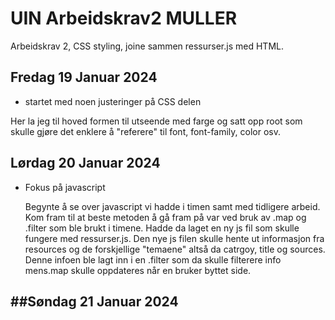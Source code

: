# UIN Arbeidskrav2 MULLER

Arbeidskrav 2, CSS styling, joine sammen ressurser.js med HTML.

## Fredag 19 Januar 2024
- startet med noen justeringer på CSS delen

Her la jeg til hoved formen til utseende med farge og satt opp root som skulle gjøre det enklere å "referere" til font, font-family, color osv. 

## Lørdag 20 Januar 2024
- Fokus på javascript

  Begynte å se over javascript vi hadde i timen samt med tidligere arbeid. Kom fram til at beste metoden å gå fram på var ved bruk av .map og .filter som ble brukt i timene. Hadde da laget en ny js fil som skulle fungere med ressurser.js. Den nye js filen skulle hente ut informasjon fra resources og de forskjellige "temaene" altså da catrgoy, title og sources. Denne infoen ble lagt inn i en .filter som da skulle filterere info mens.map skulle oppdateres når en bruker byttet side.

##Søndag 21 Januar 2024
- 
